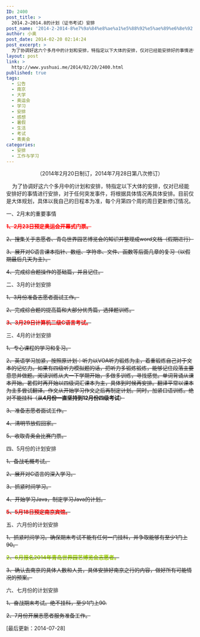 ```yaml
---
ID: 2400
post_title: >
  2014.2—2014.8的计划（证书考试）安排
post_name: '2014-2-2014-8%e7%9a%84%e8%ae%a1%e5%88%92%e5%ae%89%e6%8e%92'
author: 小奥
post_date: 2014-02-20 02:14:24
post_excerpt: >
  为了协调好这六个多月中的计划和安排，特指定以下大体的安排，仅对已经能安排好的事情进行安排，对于任何突发事件，将根据具体情况再具体安排。目前仅是大体规划，具体以我自己的日程本为准。
layout: post
link: >
  http://www.yushuai.me/2014/02/20/2400.html
published: true
tags:
  - 公告
  - 南京
  - 大学
  - 奥运会
  - 学习
  - 安排
  - 感想
  - 暑假
  - 生活
  - 考试
  - 青奥会
categories:
  - 安排
  - 工作与学习
---
```

<p style="text-align: center;">（2014年2月20日制订，2014年7月28日第八次修订）</p>
    为了协调好这六个多月中的计划和安排，特指定以下大体的安排，仅对已经能安排好的事情进行安排，对于任何突发事件，将根据具体情况再具体安排。目前仅是大体规划，具体以我自己的日程本为准，每个月第四个周的周日更新修订情况。<!--more-->

一、2月末的重要事情

<span style="color: #ff0000;"><strong><del>1、2月23日预定奥运会开幕式门票。</del></strong></span>

<del>2、搜集关于志愿者、青岛世界园艺博览会的知识并整理成word文档（假期进行）</del>

<del>3、展开对C语言课本指针、数组、字符串、文件、函数等后面几章的复习（以假期最后几天为主）。</del>

<del>4、完成综合题操作的基础篇，并且记住。</del>

二、3月的计划安排

<del>1、3月份准备志愿者面试工作。</del>

<del>2、完成综合题的提高篇和大部分优秀篇，选择题训练。</del>

<del><span style="color: #ff0000;"><strong>3、3月29日计算机二级C语言考试。</strong></span></del>

三、4月的计划安排

<del>1、专心课程的学习和复习。</del>

<del>2、英语学习加紧，按照原计划：听力以VOA听力锻炼为主，着重锻炼自己对于文本的记忆力。如果有四级听力模拟题的话，把听力多锻炼锻炼，能够记住段落主要意思并做题。阅读训练从大一下学期开始，多做多训练，寻找感觉。单词背诵从课本开始。暑假时再开始以四级词汇课本为主，具体到时候再安排。翻译平常以课本为主多尝试翻译。作文从开始学习作文之后再制定计划。同时，加紧口语训练。绝对不能挂科（<b>从4月份一直坚持到12月份四级考试</b>）</del>

<del>3、准备志愿者面试工作。</del>

<del>4、清明节放假回家。</del>

<del>5、收取青奥会比赛门票。</del>

四、5月份的计划安排

<del>1、备战毛概考试。</del>

<del>2、展开对C语言的深入学习。 </del>

<del>3、抓紧时间学习。</del>

<del>4、开始学习Java，制定学习Java的计划。</del>

<del><span style="color: #ff0000;"><b>5、</b><b>5月18日预定南京宾馆。</b></span></del>

五、六月份的计划安排

<del>1、抓紧时间学习。确保期末考试不能有任何一门挂科，并争取能够有至少1门上90。</del>

<del><span style="color: #99cc00;"><b>2、</b><b>6月报名2014年青岛世界园艺博览会志愿者。</b></span></del>

<del>3、确认去南京的具体人数和人员，具体安排好南京之行的内容，做好所有可能情况的预案。</del>

六、七月份的计划安排

<del>1、奋战期末考试。绝不挂科，至少1门上90.</del>

<del>2、7月份开展志愿者服务准备工作。</del>

[最后更新：2014-07-28]